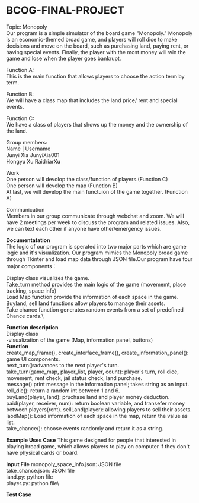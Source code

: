 # BCOG-FINAL-PROJECT
Topic: Monopoly\
Our program is a simple simulator of the board game "Monopoly." Monopoly is an economic-themed broad game, and players will roll dice to make decisions and move on the board, such as purchasing land, paying rent, or having special events. Finally, the player with the most money will win the game and lose when the player goes bankrupt. 

Function A:\
This is the main function that allows players to choose the action term by term. 

Function B:\
We will have a class map that includes the land price/ rent and special events. 

Function C:\
We have a class of players that shows up the money and the ownership of the land.    


Group members:\
Name    | Username \
Junyi Xia  JunyiXia001\
Hongyu Xu  RaidriarXu

Work\
One person will devolop the class/function of players.(Function C)\
One person will develop the map (Function B)\
At last, we will develop the main functuion of the game together. (Function A)


Communication\
Members in our group communicate through webchat and zoom. We will have 2 meetings per week to discuss the program and related issues. Also, we can text each other if anyone have other/emergency issues. 



**Documentatation**\
The logic of our program is sperated into two major parts which are game logic and it's visualization. Our program mimics the Monopoly broad game through Tkinter and load map data through JSON file.Our program have four major components：

Display class visualizes the game.\
Take_turn method provides the main logic of the game (movememt, place tracking, space info)\
Load Map function provide the information of each space in the game.\
Buyland, sell land functions allow players to manage their assets.\
Take chance function generates random events from a set of predefined Chance cards.\

**Function description**\
Display class\
-visualization of the game (Map, information panel, buttons)\
**Function**\
create_map_frame(), create_interface_frame(), create_information_panel(): game UI components.\
next_turn():advances to the next player's turn.\
take_turn(game_map, player_list, player, count): player's turn, roll dice, movement, rent check, jail status check, land purchase.\
message():print message in the information panel; takes string as an input.\
roll_die(): return a random int between 1 and 6.\
buyLand(player, land): pruchase land and player money deduction.\
paid(player, receiver, num): return boolean variable, and transefer money between players(rent).
sellLand(player): allowing players to sell their assets.\
laodMap(): Load information of each space in the map, return the value as list.\
take_chance(): choose events randomly and return it as a string.

**Example Uses Case**
This game designed for people that interested in playing broad game, which allows players to play on computer if they don't have physical cards or board. 

**Input File**
monopoly_space_info.json: JSON file\
take_chance.json: JSON file\
land.py: python file\
player.py: python file\


**Test Case**


